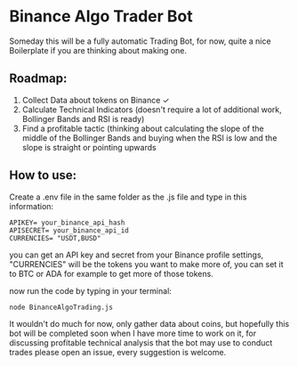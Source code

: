 # Binance Algo Trader Bot
Someday this will be a fully automatic Trading Bot, for now, quite a nice Boilerplate if you are thinking about making one.

## Roadmap:
1) Collect Data about tokens on Binance ✓ 
2) Calculate Technical Indicators (doesn't require a lot of additional work, Bollinger Bands and RSI is ready)
3) Find a profitable tactic (thinking about calculating the slope of the middle of the Bollinger Bands and buying when the RSI is low and the slope is straight or pointing upwards


## How to use:
Create a .env file in the same folder as the .js file and type in this information:

    APIKEY= your_binance_api_hash
    APISECRET= your_binance_api_id
    CURRENCIES= "USDT,BUSD"

you can get an API key and secret from your Binance profile settings,
"CURRENCIES" will be the tokens you want to make more of, you can set it to BTC or ADA for example to get more of those tokens.

now run the code by typing in your terminal:

    node BinanceAlgoTrading.js

It wouldn't do much for now, only gather data about coins, but hopefully this bot will be completed soon when I have more time to work on it, for discussing profitable technical analysis that the bot may use to conduct trades please open an issue, every suggestion is welcome.
